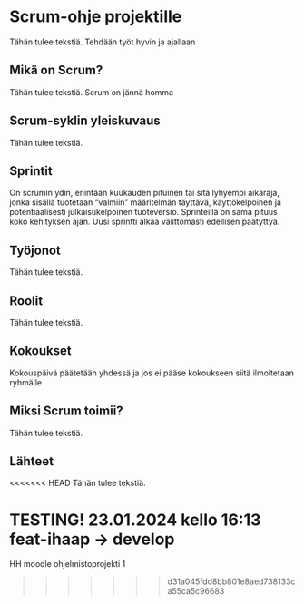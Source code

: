 # Scrum-ohje projektille
Tähän tulee tekstiä.
Tehdään työt hyvin ja ajallaan


## Mikä on Scrum?
Tähän tulee tekstiä.
Scrum on jännä homma


## Scrum-syklin yleiskuvaus
Tähän tulee tekstiä.



## Sprintit
On scrumin ydin, enintään kuukauden pituinen tai sitä lyhyempi aikaraja, jonka sisällä tuotetaan “valmiin” määritelmän täyttävä, käyttökelpoinen ja potentiaalisesti julkaisukelpoinen tuoteversio. Sprinteillä on sama pituus koko kehityksen ajan. Uusi sprintti alkaa välittömästi edellisen päätyttyä.



## Työjonot
Tähän tulee tekstiä.



## Roolit
Tähän tulee tekstiä.



## Kokoukset
Kokouspäivä päätetään yhdessä ja jos ei pääse kokoukseen siitä ilmoitetaan ryhmälle



## Miksi Scrum toimii?
Tähän tulee tekstiä.



## Lähteet
<<<<<<< HEAD
Tähän tulee tekstiä.

TESTING! 23.01.2024 kello 16:13 feat-ihaap -> develop
=======
HH moodle ohjelmistoprojekti 1
>>>>>>> d31a045fdd8bb801e8aed738133ca55ca5c96683
